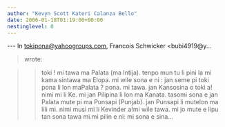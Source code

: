 ```yaml
---
author: "Kevyn Scott Kateri Calanza Bello"
date: 2006-01-18T01:19:00+00:00
nestinglevel: 0
---
```

\---
 In [tokipona@yahoogroups.com](mailto://tokipona@yahoogroups.com), Francois Schwicker <bubi4919@y...
> wrote:

>> toki !
>> mi tawa ma Palata (ma Intija). tenpo mun tu li pini la mi kama sintawa ma Elopa. mi wile sona e ni : jan seme pi toki pona li lon maPalata ?
>> pona. mi tawa. jan Kansosina o toki a! nimi mi li Ke. mi jan Pilipina li lon ma Kanata. tasomi sona e jan Palata mute pi ma Punsapi (Punjab). jan Punsapi li mutelon ma lili mi. nimi musi mi li Kevinder a!mi wile tawa. mi jo mute e lipu tan sona tawa mi.mi pilin e ni: mi sona e sina...
